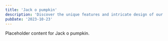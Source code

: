 ```yaml
---
title: 'Jack o pumpkin'
description: 'Discover the unique features and intricate design of our Jack o pumpkin. Perfect for various applications, this piece adds a touch of creativity and innovation to any setting.'
pubDate: '2023-10-23'
---
```


Placeholder content for Jack o pumpkin.